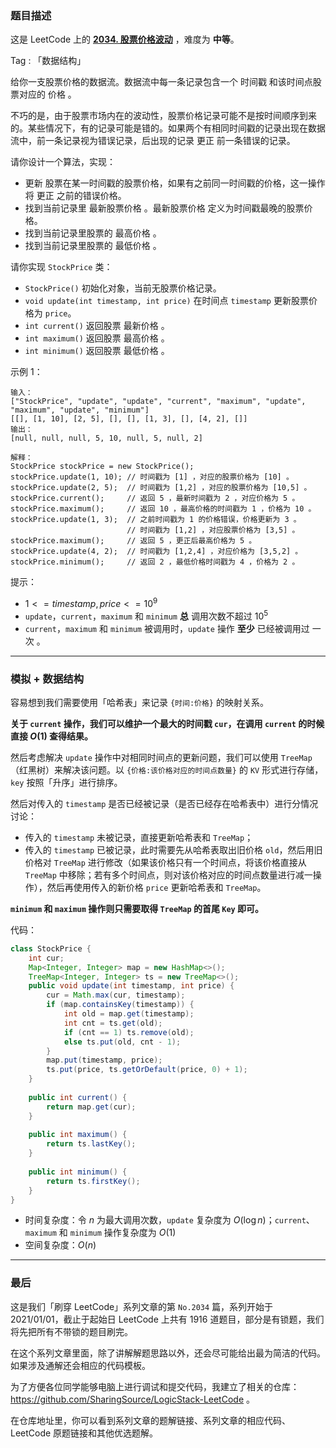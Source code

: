 ### 题目描述

这是 LeetCode 上的 **[2034. 股票价格波动](https://leetcode-cn.com/problems/stock-price-fluctuation/solution/gong-shui-san-xie-shu-ju-jie-gou-mo-ni-t-u6f4/)** ，难度为 **中等**。

Tag : 「数据结构」



给你一支股票价格的数据流。数据流中每一条记录包含一个 时间戳 和该时间点股票对应的 价格 。

不巧的是，由于股票市场内在的波动性，股票价格记录可能不是按时间顺序到来的。某些情况下，有的记录可能是错的。如果两个有相同时间戳的记录出现在数据流中，前一条记录视为错误记录，后出现的记录 更正 前一条错误的记录。

请你设计一个算法，实现：
* 更新 股票在某一时间戳的股票价格，如果有之前同一时间戳的价格，这一操作将 更正 之前的错误价格。
* 找到当前记录里 最新股票价格 。最新股票价格 定义为时间戳最晚的股票价格。
* 找到当前记录里股票的 最高价格 。
* 找到当前记录里股票的 最低价格 。

请你实现 `StockPrice` 类：
* `StockPrice()` 初始化对象，当前无股票价格记录。
* `void update(int timestamp, int price)` 在时间点 `timestamp` 更新股票价格为 `price`。
* `int current()` 返回股票 最新价格 。
* `int maximum()` 返回股票 最高价格 。
* `int minimum()` 返回股票 最低价格 。

示例 1：
```
输入：
["StockPrice", "update", "update", "current", "maximum", "update", "maximum", "update", "minimum"]
[[], [1, 10], [2, 5], [], [], [1, 3], [], [4, 2], []]
输出：
[null, null, null, 5, 10, null, 5, null, 2]

解释：
StockPrice stockPrice = new StockPrice();
stockPrice.update(1, 10); // 时间戳为 [1] ，对应的股票价格为 [10] 。
stockPrice.update(2, 5);  // 时间戳为 [1,2] ，对应的股票价格为 [10,5] 。
stockPrice.current();     // 返回 5 ，最新时间戳为 2 ，对应价格为 5 。
stockPrice.maximum();     // 返回 10 ，最高价格的时间戳为 1 ，价格为 10 。
stockPrice.update(1, 3);  // 之前时间戳为 1 的价格错误，价格更新为 3 。
                          // 时间戳为 [1,2] ，对应股票价格为 [3,5] 。
stockPrice.maximum();     // 返回 5 ，更正后最高价格为 5 。
stockPrice.update(4, 2);  // 时间戳为 [1,2,4] ，对应价格为 [3,5,2] 。
stockPrice.minimum();     // 返回 2 ，最低价格时间戳为 4 ，价格为 2 。
```

提示：
* $1 <= timestamp, price <= 10^9$
* `update`，`current`，`maximum` 和 `minimum` **总** 调用次数不超过 $10^5$ 
* `current`，`maximum` 和 `minimum` 被调用时，`update` 操作 **至少** 已经被调用过 一次 。

---

### 模拟 + 数据结构

容易想到我们需要使用「哈希表」来记录 `{时间:价格}` 的映射关系。

**关于 `current` 操作，我们可以维护一个最大的时间戳 `cur`，在调用 `current` 的时候直接 $O(1)$ 查得结果。**

然后考虑解决 `update` 操作中对相同时间点的更新问题，我们可以使用 `TreeMap`（红黑树）来解决该问题。以 `{价格:该价格对应的时间点数量}` 的 `KV` 形式进行存储，`key` 按照「升序」进行排序。

然后对传入的 `timestamp` 是否已经被记录（是否已经存在哈希表中）进行分情况讨论：

* 传入的 `timestamp` 未被记录，直接更新哈希表和 `TreeMap`；
* 传入的 `timestamp` 已被记录，此时需要先从哈希表取出旧价格 `old`，然后用旧价格对 `TreeMap` 进行修改（如果该价格只有一个时间点，将该价格直接从 `TreeMap` 中移除；若有多个时间点，则对该价格对应的时间点数量进行减一操作），然后再使用传入的新价格 `price` 更新哈希表和 `TreeMap`。

**`minimum` 和 `maximum` 操作则只需要取得 `TreeMap` 的首尾 `Key` 即可。**

代码：
```java
class StockPrice {
    int cur;
    Map<Integer, Integer> map = new HashMap<>();
    TreeMap<Integer, Integer> ts = new TreeMap<>();
    public void update(int timestamp, int price) {
        cur = Math.max(cur, timestamp);
        if (map.containsKey(timestamp)) {
            int old = map.get(timestamp);
            int cnt = ts.get(old);
            if (cnt == 1) ts.remove(old);
            else ts.put(old, cnt - 1);
        }
        map.put(timestamp, price);
        ts.put(price, ts.getOrDefault(price, 0) + 1);
    }
    
    public int current() {
        return map.get(cur);
    }
    
    public int maximum() {
        return ts.lastKey();
    }
    
    public int minimum() {
        return ts.firstKey();
    }
}
```
* 时间复杂度：令 $n$ 为最大调用次数，`update` 复杂度为 $O(\log{n})$；`current`、`maximum` 和 `minimum` 操作复杂度为 $O(1)$
* 空间复杂度：$O(n)$

---

### 最后

这是我们「刷穿 LeetCode」系列文章的第 `No.2034` 篇，系列开始于 2021/01/01，截止于起始日 LeetCode 上共有 1916 道题目，部分是有锁题，我们将先把所有不带锁的题目刷完。

在这个系列文章里面，除了讲解解题思路以外，还会尽可能给出最为简洁的代码。如果涉及通解还会相应的代码模板。

为了方便各位同学能够电脑上进行调试和提交代码，我建立了相关的仓库：https://github.com/SharingSource/LogicStack-LeetCode 。

在仓库地址里，你可以看到系列文章的题解链接、系列文章的相应代码、LeetCode 原题链接和其他优选题解。


